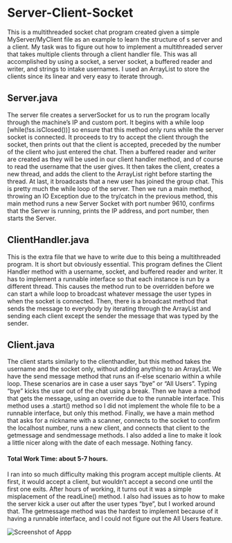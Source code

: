 # Server-Client-Socket

This is a multithreaded socket chat program created given a simple MyServer/MyClient file as an example to learn the structure of s server and a client. My task was to figure out how to implement a multithreaded server that takes multiple clients through a client handler file. This was all accomplished by using a socket, a server socket, a buffered reader and writer, and strings to intake usernames. I used an ArrayList to store the clients since its linear and very easy to iterate through.

## Server.java

The server file creates a serverSocket for us to run the program locally through the machine’s IP and custom port. It begins with a while loop [while(!ss.isClosed())] so ensure that this method only runs while the server socket is connected. It proceeds to try to accept the client through the socket, then prints out that the client is accepted, preceded by the number of the client who just entered the chat. Then a buffered reader and writer are created as they will be used in our client handler method, and of course to read the username that the user gives. It then takes the client, creates a new thread, and adds the client to the ArrayList right before starting the thread. At last, it broadcasts that a new user has joined the group chat. This is pretty much the while loop of the server. Then we run a main method, throwing an IO Exception due to the try/catch in the previous method, this main method runs a new Server Socket with port number 9610, confirms that the Server is running, prints the IP address, and port number, then starts the Server.

## ClientHandler.java 

This is the extra file that we have to write due to this being a multithreaded program. It is short but obviously essential. This program defines the Client Handler method with a username, socket, and buffered reader and writer. It has to implement a runnable interface so that each instance is run by a different thread. This causes the method run to be overridden before we can start a while loop to broadcast whatever message the user types in when the socket is connected. Then, there is a broadcast method that sends the message to everybody by iterating through the ArrayList and sending each client except the sender the message that was typed by the sender.

## Client.java

The client starts similarly to the clienthandler, but this method takes the username and the socket only, without adding anything to an ArrayList. We have the send message method that runs an if-else scenario within a while loop. These scenarios are in case a user says “bye” or “All Users”. Typing “bye” kicks the user out of the chat using a break. Then we have a method that gets the message, using an override due to the runnable interface. This method uses a .start() method so I did not implement the whole file to be a runnable interface, but only this method. Finally, we have a main method that asks for a nickname with a scanner, connects to the socket to confirm the localhost number, runs a new client, and connects that client to the getmessage and sendmessage methods. I also added a line to make it look a little nicer along with the date of each message. Nothing fancy.

#### Total Work Time: about 5-7 hours.

I ran into so much difficulty making this program accept multiple clients. At first, it would accept a client, but wouldn’t accept a second one until the first one exits. After hours of working, it turns out it was a simple misplacement of the readLine() method. I also had issues as to how to make the server kick a user out after the user types “bye”, but I worked around that. The getmessage method was the hardest to implement because of it having a runnable interface, and I could not figure out the All Users feature.

![Screenshot of Appp](URLhttps://i.imgur.com/waR8K8t.png)









